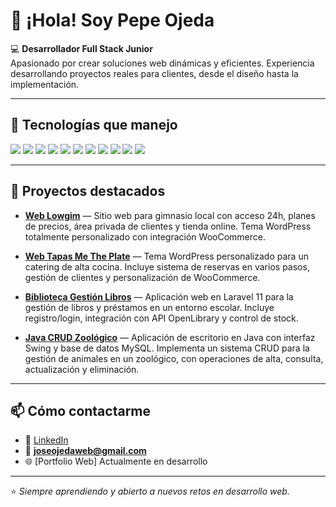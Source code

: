 # 👋 ¡Hola! Soy Pepe Ojeda

💻 **Desarrollador Full Stack Junior**  
Apasionado por crear soluciones web dinámicas y eficientes. Experiencia desarrollando proyectos reales para clientes, desde el diseño hasta la implementación.

---

## 🚀 Tecnologías que manejo
<div>
  <img src="https://img.shields.io/badge/HTML5-E34F26?style=for-the-badge&logo=html5&logoColor=white" />
  <img src="https://img.shields.io/badge/CSS3-1572B6?style=for-the-badge&logo=css3&logoColor=white" />
  <img src="https://img.shields.io/badge/JavaScript-F7DF1E?style=for-the-badge&logo=javascript&logoColor=black" />
  <img src="https://img.shields.io/badge/PHP-777BB4?style=for-the-badge&logo=php&logoColor=white" />
  <img src="https://img.shields.io/badge/Java-007396?style=for-the-badge&logo=java&logoColor=white" />
  <img src="https://img.shields.io/badge/Python-3776AB?style=for-the-badge&logo=python&logoColor=white" />
  <img src="https://img.shields.io/badge/Bootstrap-7952B3?style=for-the-badge&logo=bootstrap&logoColor=white" />
  <img src="https://img.shields.io/badge/Laravel-FF2D20?style=for-the-badge&logo=laravel&logoColor=white" />
  <img src="https://img.shields.io/badge/MySQL-4479A1?style=for-the-badge&logo=mysql&logoColor=white" />
  <img src="https://img.shields.io/badge/WordPress-21759B?style=for-the-badge&logo=wordpress&logoColor=white" />
  <img src="https://img.shields.io/badge/XQuery-005571?style=for-the-badge&logo=w3c&logoColor=white" />
</div>

---

## 📂 Proyectos destacados

- [**Web Lowgim**](https://github.com/joseojedaweb/web-lowgim) — Sitio web para gimnasio local con acceso 24h, planes de precios, área privada de clientes y tienda online. Tema WordPress totalmente personalizado con integración WooCommerce.

- [**Web Tapas Me The Plate**](https://github.com/joseojedaweb/web-tapas-me-the-plate) — Tema WordPress personalizado para un catering de alta cocina. Incluye sistema de reservas en varios pasos, gestión de clientes y personalización de WooCommerce.

- [**Biblioteca Gestión Libros**](https://github.com/joseojedaweb/biblioteca-gestion-libros) — Aplicación web en Laravel 11 para la gestión de libros y préstamos en un entorno escolar. Incluye registro/login, integración con API OpenLibrary y control de stock.

- [**Java CRUD Zoológico**](https://github.com/joseojedaweb/proyecto-simple-zoologico--CRUD--java-) — Aplicación de escritorio en Java con interfaz Swing y base de datos MySQL. Implementa un sistema CRUD para la gestión de animales en un zoológico, con operaciones de alta, consulta, actualización y eliminación.

---

## 📫 Cómo contactarme
- 💼 [LinkedIn](https://www.linkedin.com/in/jos%C3%A9-ojeda-l%C3%B3pez/) 
- 📧 **joseojedaweb@gmail.com**
- 🌐 [Portfolio Web] Actualmente en desarrollo

---

⭐ *Siempre aprendiendo y abierto a nuevos retos en desarrollo web.*
